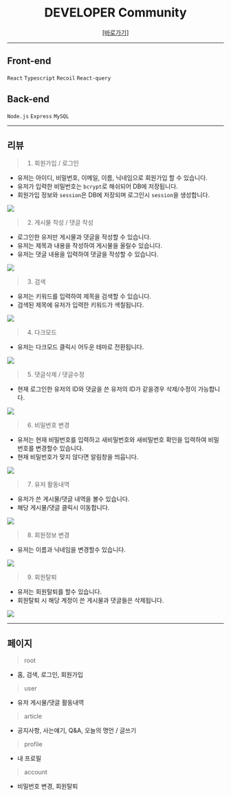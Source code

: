 <div align="center">
  <h1 color:green>DEVELOPER Community</h1>
  
  <a href="https://web-board-web-6g2llexw0nts.sel3.cloudtype.app/">[바로가기]</a>
  
  
</div>


<hr/>

## Front-end

 `React` `Typescript` `Recoil` `React-query`
 
 ## Back-end

 `Node.js` `Express` `MySQL`

<hr/>

## 리뷰

> 1. 회원가입 / 로그인

- 유저는 아이디, 비밀번호, 이메일, 이름, 닉네임으로 회원가입 할 수 있습니다.
- 유저가 입력한 비밀번호는 `bcrypt`로 해쉬되어 DB에 저장됩니다.
- 회원가입 정보와 `session`은 DB에 저장되며 로그인시 `session`을 생성합니다.

<img  src="https://user-images.githubusercontent.com/87847136/224319222-9741d93f-c85e-4951-bd50-241452de2798.gif"/>

> 2. 게시물 작성 / 댓글 작성

- 로그인한 유저만 게시물과 댓글을 작성할 수 있습니다.
- 유저는 제목과 내용을 작성하여 게시물을 올릴수 있습니다.
- 유저는 댓글 내용을 입력하여 댓글을 작성할 수 있습니다.

<img src="https://user-images.githubusercontent.com/87847136/224324854-2830e47b-e1a5-42b7-afa8-56b91a40289c.gif"/>

> 3. 검색

- 유저는 키워드를 입력하여 제목을 검색할 수 있습니다.
- 검색된 제목에 유저가 입력한 키워드가 색칠됩니다.

<img src="https://user-images.githubusercontent.com/87847136/224325036-b9c5048c-de31-4356-8884-d8b44494248d.gif"/>

> 4. 다크모드

- 유저는 다크모드 클릭시 어두운 테마로 전환됩니다.

<img src="https://user-images.githubusercontent.com/87847136/224325105-2fce001f-546d-46b9-92f6-0eb5f431aaed.gif"/>

> 5. 댓글삭제 / 댓글수정

- 현재 로그인한 유저의 ID와 댓글을 쓴 유저의 ID가 같을경우 삭제/수정이 가능합니다.

<img src="https://user-images.githubusercontent.com/87847136/224325178-3a4c13fa-f0fd-438c-95f0-d68a28c7a817.gif"/>

> 6. 비밀번호 변경

- 유저는 현재 비밀번호를 입력하고 새비밀번호와 새비밀번호 확인을 입력하여 비밀번호를 변경할수 있습니다.
- 현재 비밀번호가 맞지 않다면 알림창을 띄웁니다.

<img src="https://user-images.githubusercontent.com/87847136/224325251-7cc6213d-72fe-4ba6-8701-a04b92a9c8dc.gif"/>

> 7. 유저 활동내역

- 유저가 쓴 게시물/댓글 내역을 볼수 있습니다.
- 해당 게시물/댓글 클릭시 이동합니다.

<img src="https://user-images.githubusercontent.com/87847136/224325320-00f3d67e-a565-4b34-ae9e-32e361662e89.gif"/>

> 8. 회원정보 변경

- 유저는 이름과 닉네임을 변경할수 있습니다.

<img src="https://user-images.githubusercontent.com/87847136/224325382-65e415d1-4dc7-4ea0-a56c-8fde65b2a57e.gif"/>

> 9. 회원탈퇴

- 유저는 회원탈퇴를 할수 있습니다.
- 회원탈퇴 시 해당 계정이 쓴 게시물과 댓글들은 삭제됩니다.

<img src="https://user-images.githubusercontent.com/87847136/224325430-29570c6c-8f1e-413d-9fc6-02596034e7ea.gif"/>

<hr/>

## 페이지

> root
- 홈, 검색, 로그인, 회원가입
> user
- 유저 게시물/댓글 활동내역
> article
- 공지사항, 사는얘기, Q&A, 오늘의 명언 / 글쓰기
> profile
- 내 프로필
> account
- 비밀번호 변경, 회원탈퇴
